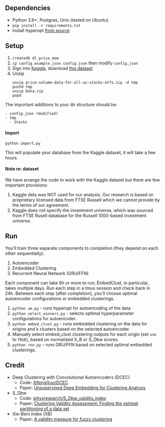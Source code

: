 ## Dependencies
- Python 3.6+, Postgres, Unix (tested on Ubuntu)
- `pip install -r requirements.txt`
- Install hyperopt [from source](http://hyperopt.github.io/hyperopt/#installation)

## Setup
1. `createdb dl_price_mom`
1. `cp config.example.json config.json` then modify `config.json`
1. Sign into [Kaggle](https://www.kaggle.com), download [this dataset](https://www.kaggle.com/borismarjanovic/price-volume-data-for-all-us-stocks-etfs/home)
1. Unzip
    ```
    unzip price-volume-data-for-all-us-stocks-etfs.zip -d tmp
    pushd tmp
    unzip Data.zip
    popd
    ```

The important additions to your dir structure should be:

```
- config.json (modified)
- tmp
  - Stocks 
```

#### Import
`python import.py`

This will populate your database from the Kaggle dataset, it will take a few hours.

#### Note re: dataset
We have arrange the code to work with the Kaggle dataset but there are few important provisions:
1. Kaggle data was NOT used for our analysis. Our research is based on proprietary licensed data from FTSE Russell which we cannot provide by the terms of our agreement.
2. Kaggle does not specify the investment universe, which was sourced from FTSE Rusell database for the Russell 1000-based investment universe.

## Run
You'll train three separate components to completion (they depend on each other sequentially):
1. Autoencoder
2. Embedded Clustering
3. Recurrent Neural Network (GRU/FFN)

Each component can take 6h or more to run; EmbedClust, in particular, takes multiple days. Run each step in a tmux session and check back in 24h. Between each step (after completion), you'll choose optimal autoencoder configurations or embedded clusterings.

1. `python ae.py` - runs hyperopt for autoencoding of the data 
2. `python select_winners.py` - selects optimal hyperparameter configurations for autoencoder.
3. `python embed_clust.py` - runs embedded clustering on the data for origins and k clusters based on the selected autoencoder.  
4. Manually select embed_clust clustering outputs for each origin (set `use` to `TRUE`), based on normalized X_B or S_Dbw scores.
5. `python rnn.py` - runs GRU/FFN based on selected optimal embedded clusterings.

## Credit
- Deep Clustering with Convolutional Autoencoders (DCEC)
  - Code: [XifengGuo/DCEC](https://github.com/XifengGuo/DCEC)
  - Paper: [Unsupervised Deep Embedding for Clustering Analysis](https://xifengguo.github.io/papers/ICONIP17-DCEC.pdf)
- S_Dbw
  - Code: [iphysresearch/S_Dbw_validity_index](https://github.com/iphysresearch/S_Dbw_validity_index)
  - Paper: [Clustering Validity Assessment: Finding the optimal partitioning of a data set ](https://ieeexplore.ieee.org/document/989517/)
- Xie-Beni index (XB)
  -  Paper: [A validity measure for fuzzy clustering](https://ieeexplore.ieee.org/document/85677/)

